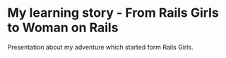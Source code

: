 My learning story - From Rails Girls to Woman on Rails
=============================

Presentation about my adventure which started form Rails Girls.

